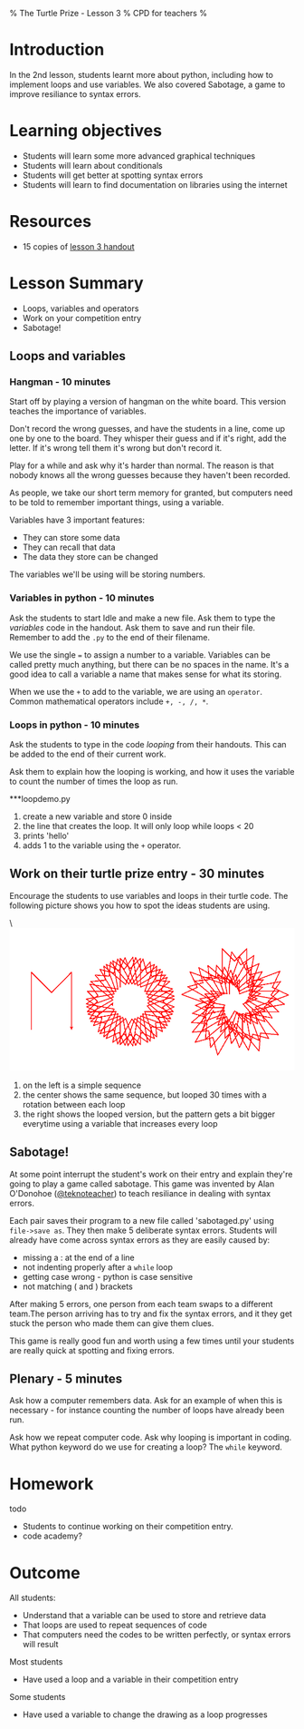% The Turtle Prize - Lesson 3
% CPD for teachers
%

# Introduction

In the 2nd lesson, students learnt more about python, including how to implement loops and use variables. We also covered Sabotage, a game to improve resiliance to syntax errors.

# Learning objectives

* Students will learn some more advanced graphical techniques
* Students will learn about conditionals
* Students will get better at spotting syntax errors
* Students will learn to find documentation on libraries using the internet

# Resources

* 15 copies of [lesson 3 handout](lesson-3-handout.html)

# Lesson Summary

* Loops, variables and operators
* Work on your competition entry
* Sabotage!

## Loops and variables

### Hangman - 10 minutes

Start off by playing a version of hangman on the white board. This version teaches the importance of variables.

Don't record the wrong guesses, and have the students in a line, come up one by one to the board. They whisper their guess and if it's right, add the letter. If it's wrong tell them it's wrong but don't record it.

Play for a while and ask why it's harder than normal. The reason is that nobody knows all the wrong guesses because they haven't been recorded. 

As people, we take our short term memory for granted, but computers need to be told to remember important things, using a variable.

Variables have 3 important features:

* They can store some data
* They can recall that data
* The data they store can be changed

The variables we'll be using will be storing numbers.

### Variables in python - 10 minutes

Ask the students to start Idle and make a new file. Ask them to type the *variables* code in the handout. Ask them to save and run their file. Remember to add the `.py` to the end of their filename.

We use the single `=` to assign a number to a variable. Variables can be called pretty much anything, but there can be no spaces in the name. It's a good idea to call a variable a name that makes sense for what its storing.

When we use the `+` to add to the variable, we are using an `operator`. Common mathematical operators include `+, -, /, *`.

### Loops in python - 10 minutes

Ask the students to type in the code *looping* from their handouts. This can be added to the end of their current work.

Ask them to explain how the looping is working, and how it uses the variable to count the number of times the loop as run.

***loopdemo.py

1. create a new variable and store 0 inside
2. the line that creates the loop. It will only loop while loops < 20
3. prints 'hello'
4. adds 1 to the variable using the `+` operator.

## Work on their turtle prize entry - 30 minutes

Encourage the students to use variables and loops in their turtle code.
The following picture shows you how to spot the ideas students are using.

\ ![looping and variables](turtlesequence.png)

1. on the left is a simple sequence
2. the center shows the same sequence, but looped 30 times with a rotation between each loop
3. the right shows the looped version, but the pattern gets a bit bigger everytime using a variable that increases every loop

## Sabotage!

At some point interrupt the student's work on their entry and explain they're going to play a game called sabotage. This game was invented by Alan O'Donohoe ([@teknoteacher](http://twitter.com/teknoteacher)) to teach resiliance in dealing with syntax errors.

Each pair saves their program to a new file called 'sabotaged.py' using `file->save as`. They then make 5 deliberate syntax errors. Students will already have come across syntax errors as they are easily caused by:

* missing a : at the end of a line
* not indenting properly after a `while` loop
* getting case wrong - python is case sensitive
* not matching ( and ) brackets

After making 5 errors, one person from each team swaps to a different team.The person arriving has to try and fix the syntax errors, and it they get stuck the person who made them can give them clues.

This game is really good fun and worth using a few times until your students are really quick at spotting and fixing errors.

## Plenary - 5 minutes

Ask how a computer remembers data. Ask for an example of when this is necessary - for instance counting the number of loops have already been run.

Ask how we repeat computer code. Ask why looping is important in coding. What python keyword do we use for creating a loop? The `while` keyword.

# Homework

todo
* Students to continue working on their competition entry.
* code academy?

# Outcome

All students:

* Understand that a variable can be used to store and retrieve data
* That loops are used to repeat sequences of code
* That computers need the codes to be written perfectly, or syntax errors will result

Most students

* Have used a loop and a variable in their competition entry

Some students

* Have used a variable to change the drawing as a loop progresses
